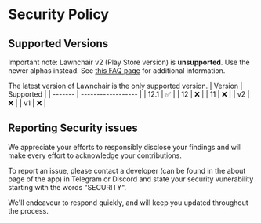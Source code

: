 # Security Policy

## Supported Versions
Important note: Lawnchair v2 (Play Store version) is **unsupported**. Use the newer alphas instead. See [this FAQ page](https://lawnchair.app/faq#do-you-still-support-the-play-store-version) for additional information.

The latest version of Lawnchair is the only supported version.
| Version | Supported          |
| ------- | ------------------ |
| 12.1    | :white_check_mark: |
| 12      | :x:                |
| 11      | :x:                |
| v2      | :x:                |
| v1      | :x:                |

## Reporting Security issues
We appreciate your efforts to responsibly disclose your findings and will make every effort to acknowledge your contributions.

To report an issue, please contact a developer (can be found in the about page of the app) in Telegram or Discord and state your security vunerability starting with the words "SECURITY".

We'll endeavour to respond quickly, and will keep you updated throughout the process.